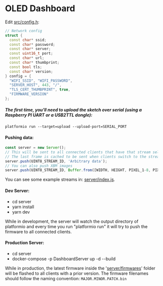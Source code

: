 OLED Dashboard
==============

Edit [src/config.h](src/config.h):
```c++
// Network config
struct {
  const char* ssid;
  const char* password;
  const char* server;
  const uint16_t port;
  const char* url;
  const char* thumbprint;
  const bool tls;
  const char* version;
} config = {
  "WIFI_SSID", "WIFI_PASSWORD",
  "SERVER_HOST", 443, "/",
  "TLS_CERT_THUMBPRINT", true,
  "FIRMWARE_VERSION"
};
```

##### The first time, you'll need to upload the sketch over serial (using a Raspberry PI UART or a USB2TTL dongle):
`platformio run --target=upload --upload-port=SERIAL_PORT`

#### Pushing data:

```js
const server = new Server();
// This will be sent to all connected clients that have that stream selected
// The last frame is cached to be sent when clients switch to the stream
server.push(UINT8_STREAM_ID, 'Arbitrary data');
// You can also push XBM images
server.push(UINT8_STREAM_ID, Buffer.from([WIDTH, HEIGHT, PIXEL_1-8, PIXEL_9-16, ...]));
```

You can see some example streams in: [server/index.js](server/index.js).

#### Dev Server:

- cd server
- yarn install
- yarn dev

While in development, the server will watch the output directory of platformio and every time you run "platformio run" it will try to push the firmware to all connected clients.


#### Production Server:

- cd server
- docker-compose -p DashboardServer up -d --build

While in production, the latest firmware inside the '[server/firmwares](server/firmwares)' folder will be flashed to all clients with a prior version. The firmware filenames should follow the naming convention: `MAJOR.MINOR.PATCH.bin`
